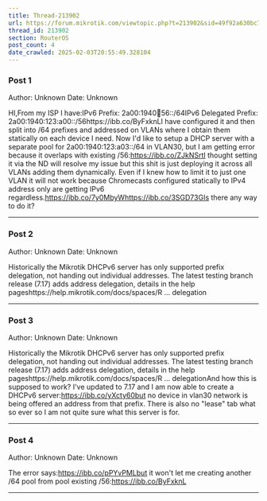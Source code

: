 ```yaml
---
title: Thread-213902
url: https://forum.mikrotik.com/viewtopic.php?t=213902&sid=49f92a630bc7970d8ca50523be880e8f
thread_id: 213902
section: RouterOS
post_count: 4
date_crawled: 2025-02-03T20:55:49.328104
---
```


### Post 1
Author: Unknown
Date: Unknown

HI,From my ISP I have:IPv6 Prefix:  2a00:1940:1234:56::/64IPv6 Delegated Prefix:  2a00:1940:123:a00::/56https://ibb.co/ByFxknLI have configured it and then split into /64 prefixes and addressed on VLANs where I obtain them statically on each device I need. Now I'd like to setup a DHCP server with a separate pool for 2a00:1940:123:a03::/64 in VLAN30, but I am getting error because it overlaps with existing /56:https://ibb.co/ZJkNSrtI thought setting it via the ND will resolve my issue but this shit is just deploying it across all VLANs adding them dynamically. Even if I knew how to limit it to just one VLAN it will not work because Chromecasts configured statically to IPv4 address only are getting IPv6 regardless.https://ibb.co/7y0MbyWhttps://ibb.co/3SGD73GIs there any way to do it?

---
### Post 2
Author: Unknown
Date: Unknown

Historically the Mikrotik DHCPv6 server has only supported prefix delegation, not handing out individual addresses. The latest testing branch release (7.17) adds address delegation, details in the help pageshttps://help.mikrotik.com/docs/spaces/R ... delegation

---
### Post 3
Author: Unknown
Date: Unknown

Historically the Mikrotik DHCPv6 server has only supported prefix delegation, not handing out individual addresses. The latest testing branch release (7.17) adds address delegation, details in the help pageshttps://help.mikrotik.com/docs/spaces/R ... delegationAnd how this is supposed to work? I've updated to 7.17 and I am now able to create a DHCPv6 server:https://ibb.co/yXcty60but no device in vlan30 network is being offered an address from that prefix. There is also no "lease" tab what so ever so I am not quite sure what this server is for.

---
### Post 4
Author: Unknown
Date: Unknown

The error says:https://ibb.co/pPYvPMLbut it won't let me creating another /64 pool from pool existing /56:https://ibb.co/ByFxknL

---
